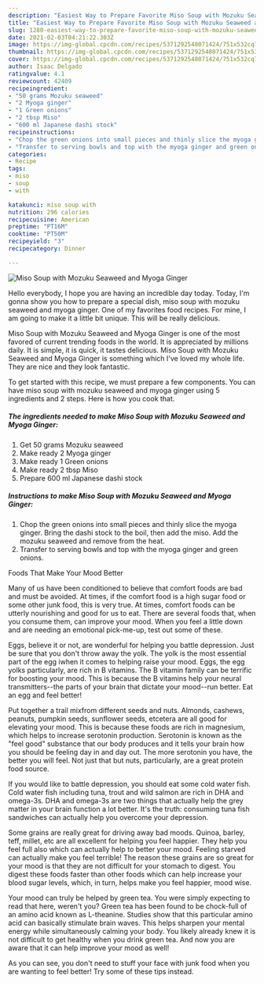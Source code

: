 ```yaml
---
description: "Easiest Way to Prepare Favorite Miso Soup with Mozuku Seaweed and Myoga Ginger"
title: "Easiest Way to Prepare Favorite Miso Soup with Mozuku Seaweed and Myoga Ginger"
slug: 1280-easiest-way-to-prepare-favorite-miso-soup-with-mozuku-seaweed-and-myoga-ginger
date: 2021-02-03T04:21:22.303Z
image: https://img-global.cpcdn.com/recipes/5371292548071424/751x532cq70/miso-soup-with-mozuku-seaweed-and-myoga-ginger-recipe-main-photo.jpg
thumbnail: https://img-global.cpcdn.com/recipes/5371292548071424/751x532cq70/miso-soup-with-mozuku-seaweed-and-myoga-ginger-recipe-main-photo.jpg
cover: https://img-global.cpcdn.com/recipes/5371292548071424/751x532cq70/miso-soup-with-mozuku-seaweed-and-myoga-ginger-recipe-main-photo.jpg
author: Isaac Delgado
ratingvalue: 4.1
reviewcount: 42409
recipeingredient:
- "50 grams Mozuku seaweed"
- "2 Myoga ginger"
- "1 Green onions"
- "2 tbsp Miso"
- "600 ml Japanese dashi stock"
recipeinstructions:
- "Chop the green onions into small pieces and thinly slice the myoga ginger. Bring the dashi stock to the boil, then add the miso. Add the mozuku seaweed and remove from the heat."
- "Transfer to serving bowls and top with the myoga ginger and green onions."
categories:
- Recipe
tags:
- miso
- soup
- with

katakunci: miso soup with 
nutrition: 296 calories
recipecuisine: American
preptime: "PT16M"
cooktime: "PT50M"
recipeyield: "3"
recipecategory: Dinner

---
```



![Miso Soup with Mozuku Seaweed and Myoga Ginger](https://img-global.cpcdn.com/recipes/5371292548071424/751x532cq70/miso-soup-with-mozuku-seaweed-and-myoga-ginger-recipe-main-photo.jpg)

Hello everybody, I hope you are having an incredible day today. Today, I'm gonna show you how to prepare a special dish, miso soup with mozuku seaweed and myoga ginger. One of my favorites food recipes. For mine, I am going to make it a little bit unique. This will be really delicious.



Miso Soup with Mozuku Seaweed and Myoga Ginger is one of the most favored of current trending foods in the world. It is appreciated by millions daily. It is simple, it is quick, it tastes delicious. Miso Soup with Mozuku Seaweed and Myoga Ginger is something which I've loved my whole life. They are nice and they look fantastic.


To get started with this recipe, we must prepare a few components. You can have miso soup with mozuku seaweed and myoga ginger using 5 ingredients and 2 steps. Here is how you cook that.

<!--inarticleads1-->

##### The ingredients needed to make Miso Soup with Mozuku Seaweed and Myoga Ginger:

1. Get 50 grams Mozuku seaweed
1. Make ready 2 Myoga ginger
1. Make ready 1 Green onions
1. Make ready 2 tbsp Miso
1. Prepare 600 ml Japanese dashi stock




<!--inarticleads2-->

##### Instructions to make Miso Soup with Mozuku Seaweed and Myoga Ginger:

1. Chop the green onions into small pieces and thinly slice the myoga ginger. Bring the dashi stock to the boil, then add the miso. Add the mozuku seaweed and remove from the heat.
1. Transfer to serving bowls and top with the myoga ginger and green onions.




Foods That Make Your Mood Better


Many of us have been conditioned to believe that comfort foods are bad and must be avoided. At times, if the comfort food is a high sugar food or some other junk food, this is very true. At times, comfort foods can be utterly nourishing and good for us to eat. There are several foods that, when you consume them, can improve your mood. When you feel a little down and are needing an emotional pick-me-up, test out some of these.

Eggs, believe it or not, are wonderful for helping you battle depression. Just be sure that you don't throw away the yolk. The yolk is the most essential part of the egg iwhen it comes to helping raise your mood. Eggs, the egg yolks particularly, are rich in B vitamins. The B vitamin family can be terrific for boosting your mood. This is because the B vitamins help your neural transmitters--the parts of your brain that dictate your mood--run better. Eat an egg and feel better!

Put together a trail mixfrom different seeds and nuts. Almonds, cashews, peanuts, pumpkin seeds, sunflower seeds, etcetera are all good for elevating your mood. This is because these foods are rich in magnesium, which helps to increase serotonin production. Serotonin is known as the "feel good" substance that our body produces and it tells your brain how you should be feeling day in and day out. The more serotonin you have, the better you will feel. Not just that but nuts, particularly, are a great protein food source.

If you would like to battle depression, you should eat some cold water fish. Cold water fish including tuna, trout and wild salmon are rich in DHA and omega-3s. DHA and omega-3s are two things that actually help the grey matter in your brain function a lot better. It's the truth: consuming tuna fish sandwiches can actually help you overcome your depression. 

Some grains are really great for driving away bad moods. Quinoa, barley, teff, millet, etc are all excellent for helping you feel happier. They help you feel full also which can actually help to better your mood. Feeling starved can actually make you feel terrible! The reason these grains are so great for your mood is that they are not difficult for your stomach to digest. You digest these foods faster than other foods which can help increase your blood sugar levels, which, in turn, helps make you feel happier, mood wise.

Your mood can truly be helped by green tea. You were simply expecting to read that here, weren't you? Green tea has been found to be chock-full of an amino acid known as L-theanine. Studies show that this particular amino acid can basically stimulate brain waves. This helps sharpen your mental energy while simultaneously calming your body. You likely already knew it is not difficult to get healthy when you drink green tea. And now you are aware that it can help improve your mood as well!

As you can see, you don't need to stuff your face with junk food when you are wanting to feel better! Try  some  of  these  tips  instead.

